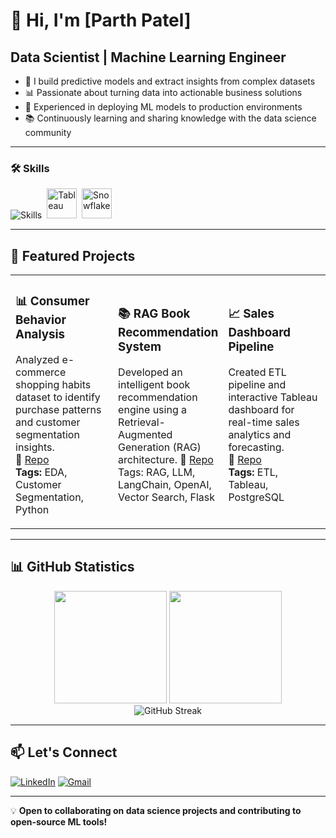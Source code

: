 # 👋 Hi, I'm [Parth Patel]

## Data Scientist | Machine Learning Engineer

- 🔬 I build predictive models and extract insights from complex datasets
- 📊 Passionate about turning data into actionable business solutions
- 🤖 Experienced in deploying ML models to production environments
- 📚 Continuously learning and sharing knowledge with the data science community

---

### 🛠️ Skills

<p align="left">
<img src="https://skillicons.dev/icons?i=python,postgres,docker,github,aws,gcp,fastapi,flask" alt="Skills" />
<img src="https://cdn.worldvectorlogo.com/logos/tableau-software.svg" width="48" height="48" alt="Tableau" style="margin-left: 4px;" />
<img src="https://www.vectorlogo.zone/logos/snowflake/snowflake-icon.svg" width="48" height="48" alt="Snowflake" style="margin-left: 4px;" />
</p>

---

## 🚀 Featured Projects

<table>
<tr>
<td width="33%">

### 📊 Consumer Behavior Analysis
Analyzed e-commerce shopping habits dataset to identify purchase patterns and customer segmentation insights.  
🔗 [Repo](https://github.com/patelandpatel/Consumer-Behavior-and-Shopping-Habits-Dataset)  
**Tags:** EDA, Customer Segmentation, Python

</td>
<td width="33%">

### 📚 RAG Book Recommendation System
Developed an intelligent book recommendation engine using a Retrieval-Augmented Generation (RAG) architecture. 
🔗 [Repo](https://github.com/patelandpatel/RAG_Book_Recommendation)
Tags: RAG, LLM, LangChain, OpenAI, Vector Search, Flask

</td>
<td width="33%">

### 📈 Sales Dashboard Pipeline
Created ETL pipeline and interactive Tableau dashboard for real-time sales analytics and forecasting.  
🔗 [Repo](https://github.com/patelandpatel/your-repo-name)  
**Tags:** ETL, Tableau, PostgreSQL

</td>
</tr>
</table>

---

## 📊 GitHub Statistics

<div align="center">
  <img height="180em" src="https://github-readme-stats.vercel.app/api?username=patelandpatel&show_icons=true&theme=tokyonight&include_all_commits=true&count_private=true&hide_border=true"/>
  <img height="180em" src="https://github-readme-stats.vercel.app/api/top-langs/?username=patelandpatel&layout=compact&langs_count=8&theme=tokyonight&hide_border=true"/>
</div>

<div align="center">
  <img src="https://github-readme-streak-stats.herokuapp.com/?user=patelandpatel&theme=tokyonight&hide_border=true" alt="GitHub Streak"/>
</div>

---

## 📫 Let's Connect

[![LinkedIn](https://img.shields.io/badge/LinkedIn-0077B5?style=for-the-badge&logo=linkedin&logoColor=white)](https://www.linkedin.com/in/PatelParth24/)
[![Gmail](https://img.shields.io/badge/Gmail-D14836?style=for-the-badge&logo=gmail&logoColor=white)](mailto:Parth.Patel@my.utsa.edu)
<!-- [![Portfolio](https://img.shields.io/badge/Portfolio-000000?style=for-the-badge&logo=About.me&logoColor=white)](https://yourportfolio.com) -->

---

💡 **Open to collaborating on data science projects and contributing to open-source ML tools!**
